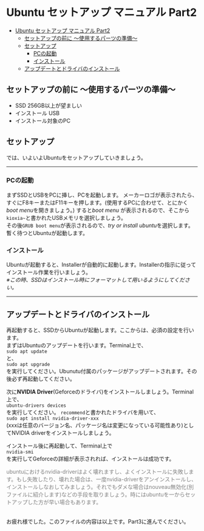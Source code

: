 # Ubuntu セットアップ マニュアル Part2

- [Ubuntu セットアップ マニュアル Part2](#ubuntu-セットアップ-マニュアル-part2)
  - [セットアップの前に 〜使用するパーツの準備〜](#セットアップの前に-使用するパーツの準備)
  - [セットアップ](#セットアップ)
    - [PCの起動](#pcの起動)
    - [インストール](#インストール)
  - [アップデートとドライバのインストール](#アップデートとドライバのインストール)


## セットアップの前に 〜使用するパーツの準備〜
- SSD 256GB以上が望ましい
- インストール USB
- インストール対象のPC

## セットアップ
では、いよいよUbuntuをセットアップしていきましょう。<br>
___

### PCの起動
まずSSDとUSBをPCに挿し、PCを起動します。
メーカーロゴが表示されたら、すぐにF8キーまたはF11キーを押します。(使用するPCに合わせて、とにかく*boot menu*を開きましょう。)
すると*boot menu* が表示されるので、そこから`kioxia~`と書かれたUSBメモリを選択しましょう。<br>
その後`GRUB boot menu`が表示されるので、*try or install ubuntu*を選択します。暫く待つとUbuntuが起動します。

### インストール
Ubuntuが起動すると、Installerが自動的に起動します。Installerの指示に従ってインストール作業を行いましょう。<br>
*※この時、SSDはインストール時にフォーマットして用いるようにしてください。*

___
## アップデートとドライバのインストール
再起動すると、SSDからUbuntuが起動します。ここからは、必須の設定を行います。<br>
まずはUbuntuのアップデートを行います。Terminal上で、<br>
`sudo apt update`<br>
と、<br>
`sudo apt upgrade`<br>
を実行してください。Ubunutu付属のパッケージがアップデートされます。その後必ず再起動してください。<br>

次に**NVIDIA Driver**(Geforceのドライバ)をインストールしましょう。Terminal上で、<br>
`ubuntu-drivers devices`<br>
を実行してください。
`recommend`と書かれたドライバを用いて、<br>
`sudo apt install nvidia-driver-xxx`<br>
(xxxは任意のバージョン名、パッケージ名は変更になっている可能性あり)としてNVIDIA driverをインストールしましょう。<br>

インストール後に再起動して、Terminal上で<br>
`nvidia-smi`<br>
を実行してGeforceの詳細が表示されれば、インストールは成功です。


<span style="color: gray">
ubuntuにおけるnvidia-driverはよく壊れますし、よくインストールに失敗します。もし失敗したり、壊れた場合は、一度nvidia-driverをアンインストールし、インストールしなおしてみましょう。それでもダメな場合はnouveau無効化(別ファイルに紹介します)などの手段を取りましょう。時にはubuntuを一からセットアップした方が早い場合もあります。
</span>
<br><br>


お疲れ様でした。このファイルの内容は以上です。Part3に進んでください。
